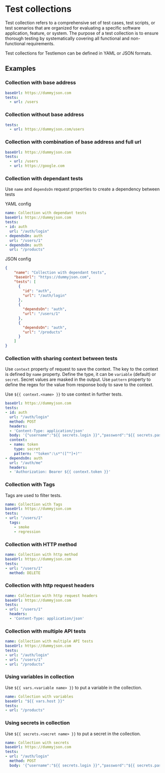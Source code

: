 # Test collections

Test collection refers to a comprehensive set of test cases, test scripts, or test scenarios that are organized for evaluating a specific software application, feature, or system. The purpose of a test collection is to ensure thorough testing by systematically covering all functional and non-functional requirements.

Test collections for Testlemon can be defined in YAML or JSON formats.

## Examples

### Collection with base address
```yaml
baseUrl: https://dummyjson.com
tests:
  - url: /users
```

### Collection without base address
```yaml
tests:
  - url: https://dummyjson.com/users
```

### Collection with combination of base address and full url
```yaml
baseUrl: https://dummyjson.com
tests:
  - url: /users
  - url: https://google.com
```

### Collection with dependant tests

Use ```name``` and ```dependsOn``` request properties to create a dependency between tests

YAML config
```yaml
name: Collection with dependant tests
baseUrl: https://dummyjson.com
tests:
- id: auth
  url: "/auth/login"
- dependsOn: auth
  url: "/users/1"
- dependsOn: auth
  url: "/products"
```

JSON config
```json
{
    "name": "Collection with dependant tests",
    "baseUrl": "https://dummyjson.com",
    "tests": [
      {
        "id": "auth",
        "url": "/auth/login"
      },
      {
        "dependsOn": "auth",
        "url": "/users/1"
      },
      {
        "dependsOn": "auth",
        "url": "/products"
      }
    ]
}
```

### Collection with sharing context between tests

Use ```context``` property of request to save the context. The key to the context is defined by ```name``` property. Define the type, it can be ```variable``` (default) or ```secret```. Secret values are masked in the output. Use ```pattern``` property to define the regex for the value from response body to save to the context.

Use ```${{ context.<name> }}``` to use context in further tests.

```yaml
baseUrl: https://dummyjson.com
tests:
- id: auth
  url: "/auth/login"
  method: POST
  headers:
  - 'Content-Type: application/json'
  body: '{"username":"${{ secrets.login }}","password":"${{ secrets.password }}"}'
  context:
  - name: token
    type: secret
    pattern: '"token":\s*"([^"]+)"'
- dependsOn: auth
  url: "/auth/me"
  headers:
  - 'Authorization: Bearer ${{ context.token }}'
```

### Collection with Tags

Tags are used to filter tests.

```yaml
name: Collection with Tags
baseUrl: https://dummyjson.com
tests:
- url: "/users/1" 
  tags:
    - smoke
    - regression
```

### Collection with HTTP method
```yaml
name: Collection with http method
baseUrl: https://dummyjson.com
tests:
- url: "/users/1"
  method: DELETE
```

### Collection with http request headers
```yaml
name: Collection with http request headers
baseUrl: https://dummyjson.com
tests:
- url: "/users/1"
  headers:
  - 'Content-Type: application/json'
```

### Collection with multiple API tests
```yaml
name: Collection with multiple API tests
baseUrl: https://dummyjson.com
tests:
- url: "/auth/login"
- url: "/users/1"
- url: "/products"
```

### Using variables in collection

Use ```${{ vars.<variable name> }}``` to put a variable in the collection.

```yaml
name: Collection with variables
baseUrl: "${{ vars.host }}"
tests:
- url: "/products"
```

### Using secrets in collection

Use ```${{ secrets.<secret name> }}``` to put a secret in the collection.

```yaml
name: Collection with secrets
baseUrl: https://dummyjson.com
tests:
- url: "/auth/login"
  method: POST
  body: '{"username":"${{ secrets.login }}","password":"${{ secrets.password }}"}'
```

